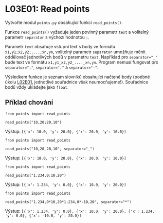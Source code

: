 # L03E01: Read points
Vytvořte modul `points.py` obsahující funkci `read_points()`.

Funkce `read_points()` vyžaduje jeden povinný parametr `text` a volitelný parametr `separator` s výchozí hodnotou `;`.

Parametr `text` obsahuje vstupní text s body ve formátu `x1,y1;x2,y2;....;xn,yn`, volitelný parametr `separator` umožňuje měnit oddělovač jednotlivých bodů v parametru `text`. Například pro `separator="_"` bude text ve formátu `x1,y1_x2,y2_...._xn,yn`. Program nemusí fungovat pro `separator=","`, `separator="."` a `separator="-"`.

Výsledkem funkce je seznam slovníků obsahující načtené body (podbné úkolu [L02E01](https://github.com/kmi-jp/template-L02E01), jednotlivé souřadnice však neumocňujeme!). Souřadnice bodů vždy ukládejte jako `float`.

## Příklad chování
```
from points import read_points

read_points("10,20;20,10")
```

Výstup: `[{'x': 10.0, 'y': 20.0}, {'x': 20.0, 'y': 10.0}]`

```
from points import read_points

read_points("10,20_20,10", separator="_")
```

Výstup: `[{'x': 10.0, 'y': 20.0}, {'x': 20.0, 'y': 10.0}]`

```
from points import read_points

read_points("1.234,0;10,20")
```

Výstup: `[{'x': 1.234, 'y': 0.0}, {'x': 10.0, 'y': 20.0}]`

```
from points import read_points

read_points("1.234,0*10,20*1.234,0*-10,20", separator="*")
```

Výstup: `[{'x': 1.234, 'y': 0.0}, {'x': 10.0, 'y': 20.0}, {'x': 1.234, 'y': 0.0}, {'x': -10.0, 'y': 20.0}]`